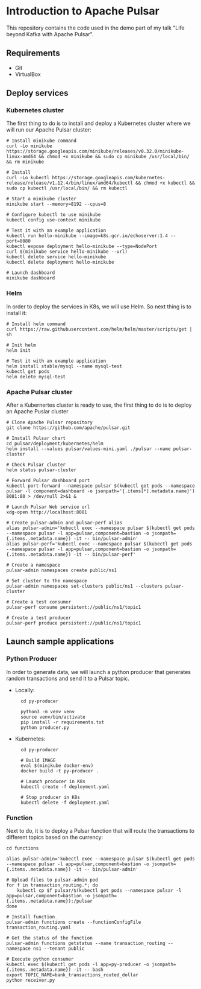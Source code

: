# Introduction to Apache Pulsar

This repository contains the code used in the demo part of my talk "Life beyond Kafka with Apache Pulsar".

## Requirements

- Git
- VirtualBox

## Deploy services

### Kubernetes cluster

The first thing to do is to install and deploy a Kubernetes cluster where we will run our Apache Pulsar cluster:
    
    # Install minikube command
    curl -Lo minikube https://storage.googleapis.com/minikube/releases/v0.32.0/minikube-linux-amd64 && chmod +x minikube && sudo cp minikube /usr/local/bin/ && rm minikube
    
    # Install
    curl -Lo kubectl https://storage.googleapis.com/kubernetes-release/release/v1.12.4/bin/linux/amd64/kubectl && chmod +x kubectl && sudo cp kubectl /usr/local/bin/ && rm kubectl

    # Start a minikube cluster
    minikube start --memory=8192 --cpus=8

    # Configure kubectl to use minikube
    kubectl config use-context minikube

    # Test it with an example application
    kubectl run hello-minikube --image=k8s.gcr.io/echoserver:1.4 --port=8080
    kubectl expose deployment hello-minikube --type=NodePort
    curl $(minikube service hello-minikube --url)   
    kubectl delete service hello-minikube
    kubectl delete deployment hello-minikube

    # Launch dashboard
    minikube dashboard

### Helm

In order to deploy the services in K8s, we will use Helm. So next thing is to install it:
    
    # Install helm command
    curl https://raw.githubusercontent.com/helm/helm/master/scripts/get | sh

    # Init helm
    helm init

    # Test it with an example application
    helm install stable/mysql --name mysql-test
    kubectl get pods
    helm delete mysql-test

### Apache Pulsar cluster

After a Kubernertes cluster is ready to use, the first thing to do is to deploy an Apache Puslar cluster

    # Clone Apache Pulsar repository
    git clone https://github.com/apache/pulsar.git

    # Install Pulsar chart
    cd pulsar/deployment/kubernetes/helm
    helm install --values pulsar/values-mini.yaml ./pulsar --name pulsar-cluster

    # Check Pulsar cluster
    helm status pulsar-cluster

    # Forward Pulsar dashboard port
    kubectl port-forward --namespace pulsar $(kubectl get pods --namespace pulsar -l component=dashboard -o jsonpath='{.items[*].metadata.name}') 8081:80 > /dev/null 2>&1 &

    # Launch Pulsar Web service url
    xdg-open http://localhost:8081

    # Create pulsar-admin and pulsar-perf alias
    alias pulsar-admin='kubectl exec --namespace pulsar $(kubectl get pods --namespace pulsar -l app=pulsar,component=bastion -o jsonpath={.items..metadata.name}) -it -- bin/pulsar-admin'
    alias pulsar-perf='kubectl exec --namespace pulsar $(kubectl get pods --namespace pulsar -l app=pulsar,component=bastion -o jsonpath={.items..metadata.name}) -it -- bin/pulsar-perf'

    # Create a namespace
    pulsar-admin namespaces create public/ns1

    # Set cluster to the namespace
    pulsar-admin namespaces set-clusters public/ns1 --clusters pulsar-cluster

    # Create a test consumer
    pulsar-perf consume persistent://public/ns1/topic1

    # Create a test producer
    pulsar-perf produce persistent://public/ns1/topic1

## Launch sample applications

### Python Producer

In order to generate data, we will launch a python producer that generates random transactions and send it to a Pulsar topic.

- Locally:

        cd py-producer
        
        python3 -m venv venv
        source venv/bin/activate
        pip install -r requirements.txt
        python producer.py

- Kubernetes:

        cd py-producer
        
        # Build IMAGE
        eval $(minikube docker-env)
        docker build -t py-producer .

        # Launch producer in K8s
        kubectl create -f deployment.yaml

        # Stop producer in K8s
        kubectl delete -f deployment.yaml

### Function

Next to do, it is to deploy a Pulsar function that will route the transactions to different topics based on the currency:

    cd functions
    
    alias pulsar-admin='kubectl exec --namespace pulsar $(kubectl get pods --namespace pulsar -l app=pulsar,component=bastion -o jsonpath={.items..metadata.name}) -it -- bin/pulsar-admin'

    # Upload files to pulsar-admin pod
    for f in transaction_routing.*; do
        kubectl cp $f pulsar/$(kubectl get pods --namespace pulsar -l app=pulsar,component=bastion -o jsonpath={.items..metadata.name}):/pulsar
    done

    # Install function
    pulsar-admin functions create --functionConfigFile transaction_routing.yaml

    # Get the status of the function
    pulsar-admin functions getstatus --name transaction_routing --namespace ns1 --tenant public

    # Execute python consumer
    kubectl exec $(kubectl get pods -l app=py-producer -o jsonpath={.items..metadata.name}) -it -- bash
    export TOPIC_NAME=bank_transactions_routed_dollar
    python receiver.py
    